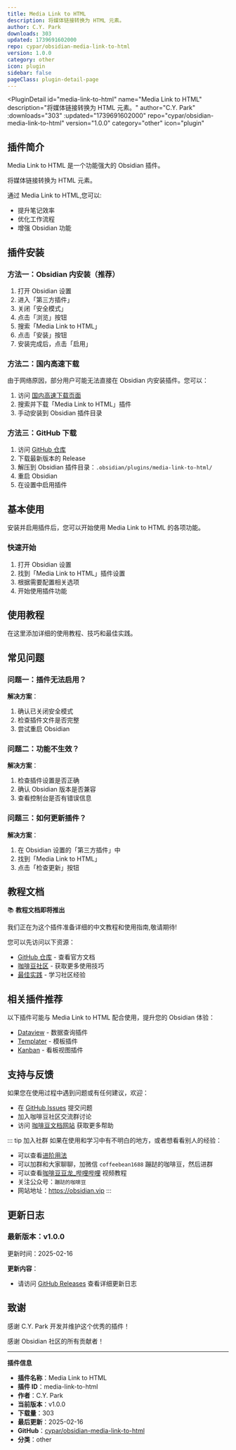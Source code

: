```yaml
---
title: Media Link to HTML
description: 将媒体链接转换为 HTML 元素。
author: C.Y. Park
downloads: 303
updated: 1739691602000
repo: cypar/obsidian-media-link-to-html
version: 1.0.0
category: other
icon: plugin
sidebar: false
pageClass: plugin-detail-page
---
```


<PluginDetail
  id="media-link-to-html"
  name="Media Link to HTML"
  description="将媒体链接转换为 HTML 元素。"
  author="C.Y. Park"
  :downloads="303"
  :updated="1739691602000"
  repo="cypar/obsidian-media-link-to-html"
  version="1.0.0"
  category="other"
  icon="plugin"
>

<!-- AUTO_GENERATED_START -->
## 插件简介

Media Link to HTML 是一个功能强大的 Obsidian 插件。

将媒体链接转换为 HTML 元素。

通过 Media Link to HTML,您可以:

- 提升笔记效率
- 优化工作流程
- 增强 Obsidian 功能

<!-- AUTO_GENERATED_END -->

<!-- AUTO_GENERATED_START -->
## 插件安装

### 方法一：Obsidian 内安装（推荐）

1. 打开 Obsidian 设置
2. 进入「第三方插件」
3. 关闭「安全模式」
4. 点击「浏览」按钮
5. 搜索「Media Link to HTML」
6. 点击「安装」按钮
7. 安装完成后，点击「启用」

### 方法二：国内高速下载

由于网络原因，部分用户可能无法直接在 Obsidian 内安装插件。您可以：

1. 访问 [国内高速下载页面](/zh/documentation/obsidian-plugins-download.html)
2. 搜索并下载「Media Link to HTML」插件
3. 手动安装到 Obsidian 插件目录

### 方法三：GitHub 下载

1. 访问 [GitHub 仓库](https://github.com/cypar/obsidian-media-link-to-html)
2. 下载最新版本的 Release
3. 解压到 Obsidian 插件目录：`.obsidian/plugins/media-link-to-html/`
4. 重启 Obsidian
5. 在设置中启用插件

## 基本使用

安装并启用插件后，您可以开始使用 Media Link to HTML 的各项功能。

### 快速开始

1. 打开 Obsidian 设置
2. 找到「Media Link to HTML」插件设置
3. 根据需要配置相关选项
4. 开始使用插件功能

<!-- AUTO_GENERATED_END -->

<!-- CUSTOM_CONTENT_START:tutorial -->
## 使用教程

在这里添加详细的使用教程、技巧和最佳实践。

<!-- CUSTOM_CONTENT_END:tutorial -->

<!-- SHARED_CONTENT_START -->
## 常见问题

### 问题一：插件无法启用？

**解决方案**：
1. 确认已关闭安全模式
2. 检查插件文件是否完整
3. 尝试重启 Obsidian

### 问题二：功能不生效？

**解决方案**：
1. 检查插件设置是否正确
2. 确认 Obsidian 版本是否兼容
3. 查看控制台是否有错误信息

### 问题三：如何更新插件？

**解决方案**：
1. 在 Obsidian 设置的「第三方插件」中
2. 找到「Media Link to HTML」
3. 点击「检查更新」按钮

## 教程文档

📚 **教程文档即将推出**

我们正在为这个插件准备详细的中文教程和使用指南,敬请期待!

您可以先访问以下资源：
- [GitHub 仓库](https://github.com/cypar/obsidian-media-link-to-html) - 查看官方文档
- [咖啡豆社区](/zh/bases/) - 获取更多使用技巧
- [最佳实践](/zh/best-practices/) - 学习社区经验

## 相关插件推荐

以下插件可能与 Media Link to HTML 配合使用，提升您的 Obsidian 体验：

- [Dataview](/zh/plugins/dataview.html) - 数据查询插件
- [Templater](/zh/plugins/templater-obsidian.html) - 模板插件
- [Kanban](/zh/plugins/obsidian-kanban.html) - 看板视图插件

## 支持与反馈

如果您在使用过程中遇到问题或有任何建议，欢迎：

- 在 [GitHub Issues](https://github.com/cypar/obsidian-media-link-to-html/issues) 提交问题
- 加入咖啡豆社区交流群讨论
- 访问 [咖啡豆文档网站](https://obsidian.vip) 获取更多帮助

::: tip 加入社群
如果在使用和学习中有不明白的地方，或者想看看别人的经验：
- 可以查看[进阶用法](/zh/advanced)
- 可以加群和大家聊聊，加微信 `coffeebean1688` 蹦跶的咖啡豆，然后进群
- 可以查看[咖啡豆豆龙_哔哩哔哩](https://space.bilibili.com/618777356) 视频教程
- 关注公众号：`蹦跶的咖啡豆`
- 网站地址：https://obsidian.vip
:::
<!-- SHARED_CONTENT_END -->

<!-- AUTO_GENERATED_START -->
## 更新日志

### 最新版本：v1.0.0

更新时间：2025-02-16

**更新内容**：
- 请访问 [GitHub Releases](https://github.com/cypar/obsidian-media-link-to-html/releases) 查看详细更新日志

## 致谢

感谢 C.Y. Park 开发并维护这个优秀的插件！

感谢 Obsidian 社区的所有贡献者！

---

**插件信息**
- **插件名称**：Media Link to HTML
- **插件 ID**：media-link-to-html
- **作者**：C.Y. Park
- **当前版本**：v1.0.0
- **下载量**：303
- **最后更新**：2025-02-16
- **GitHub**：[cypar/obsidian-media-link-to-html](https://github.com/cypar/obsidian-media-link-to-html)
- **分类**：other
<!-- AUTO_GENERATED_END -->

</PluginDetail>

